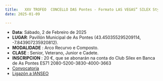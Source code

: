 ```yaml
---
title:   XXV TROFEO  CONCELLO DAS Pontes - Formato LAS VEGAS” SILEX Style"
date: 2025-01-09

---
```

- **Data**: Sábado, 2 de Febreiro de 2025
- **LUGAR**: Pavillón Municipal de As Pontes (43.450355295209114, -7.843907235920812).
- **MODALIDADE** : Arco Recurvo e Composto.
- **CLASE** : Senior, Veterano, Junior e Cadete.
- **INSCRIPCION** : 20 €, que se abonarán na conta do Club Sílex en  Banca de As Pontes ES71 2080-5200-3830-4000-3663
- [Convocatoria](2025-01-09-silex-vegas.pdf)
- [Ligazón a IANSEO](https://www.ianseo.net/Details.php?toId=20987)

<!---
- [Ligazón a Ianseo](https://www.ianseo.net/Details.php?toId=20170) 
 [Inscripcións](https://www.avaibooksports.com/inscripcion/campeonato-gallego-de-sala-2024-25-arco-r-c-b-t-l-dcd-u15-u18-u21-senior-50-plus/informacion/), o prazo finaliza o 4 de decembro de 2024 ás 22:00 
- [Pavillón de deportes de Mosteiro](https://maps.app.goo.gl/U7dTsw7SjoJTrQWY7) -->
